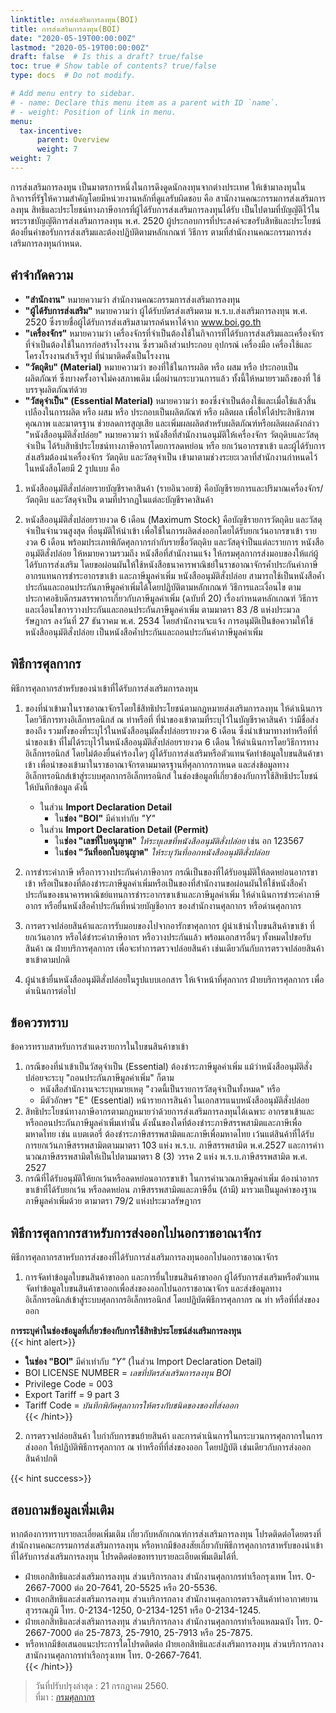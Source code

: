 ```yaml
---
linktitle: การส่งเสริมการลงทุน(BOI)
title: การส่งเสริมการลงทุน(BOI)
date: "2020-05-19T00:00:00Z"
lastmod: "2020-05-19T00:00:00Z"
draft: false  # Is this a draft? true/false
toc: true # Show table of contents? true/false
type: docs  # Do not modify.

# Add menu entry to sidebar.
# - name: Declare this menu item as a parent with ID `name`.
# - weight: Position of link in menu.
menu:
  tax-incentive:
      parent: Overview
      weight: 7
weight: 7
---
```


การส่งเสริมการลงทุน เป็นมาตรการหนึ่งในการดึงดูดนักลงทุนจากต่างประเทศ ให้เข้ามาลงทุนในกิจการที่รัฐให้ความสำคัญโดยมีหน่วยงานหลักที่ดูแลรับผิดชอบ คือ สานักงานคณะกรรมการส่งเสริมการลงทุน สิทธิและประโยชน์ทางภาษีอากรที่ผู้ได้รับการส่งเสริมการลงทุนได้รับ เป็นไปตามที่บัญญัติไว้ในพระราชบัญญัติการส่งเสริมการลงทุน พ.ศ. 2520 ผู้ประกอบการที่ประสงค์จะขอรับสิทธิและประโยชน์ต้องยื่นคำขอรับการส่งเสริมและต้องปฏิบัติตามหลักเกณฑ์ วิธีการ ตามที่สำนักงานคณะกรรมการส่งเสริมการลงทุนกำหนด.  
## คำจำกัดความ
- **"สำนักงาน"** หมายความว่า สำนักงานคณะกรรมการส่งเสริมการลงทุน
- **"ผู้ได้รับการส่งเสริม"** หมายความว่า ผู้ได้รับบัตรส่งเสริมตาม พ.ร.บ.ส่งเสริมการลงทุน พ.ศ. 2520 ซึ่งรายชื่อผู้ได้รับการส่งเสริมสามารถค้นหาได้จาก www.boi.go.th
- **"เครื่องจักร"** หมายความว่า เครื่องจักรที่จำเป็นต้องใช้ในกิจการที่ได้รับการส่งเสริมและเครื่องจักรที่จำเป็นต้องใช้ในการก่อสร้างโรงงาน ซึ่งรวมถึงส่วนประกอบ อุปกรณ์ เครื่องมือ เครื่องใช้และโครงโรงงานสำเร็จรูป ที่นำมาติดตั้งเป็นโรงงาน
- **"วัตถุดิบ" (Material)** หมายความว่า ของที่ใช้ในการผลิต หรือ ผสม หรือ ประกอบเป็นผลิตภัณฑ์ ซึ่งบางครั้งอาจไม่คงสภาพเดิม เมื่อผ่านกระบวนการแล้ว ทั้งนี้ให้หมายรวมถึงของที่ ใช้บรรจุผลิตภัณฑ์ด้วย
- **"วัสดุจำเป็น" (Essential Material)** หมายความว่า ของซึ่งจำเป็นต้องใช้และเมื่อใช้แล้วสิ้นเปลืองในการผลิต หรือ ผสม หรือ ประกอบเป็นผลิตภัณฑ์ หรือ ผลิตผล เพื่อให้ได้ประสิทธิภาพ คุณภาพ และมาตรฐาน ช่วยลดการสูญเสีย และเพิ่มผลผลิตสำหรับผลิตภัณฑ์หรือผลิตผลดังกล่าว
"หนังสืออนุมัติสั่งปล่อย" หมายความว่า หนังสือที่สำนักงานอนุมัติให้เครื่องจักร วัตถุดิบและวัสดุจำเป็น ได้ร้บสิทธิประโยชน์ทางภาษีอากรโดยการลดหย่อน หรือ ยกเว้นอากรขาเข้า และผู้ได้รับการส่งเสริมต้องนำเครื่องจักร วัตถุดิบ และวัสดุจำเป็น เข้ามาตามช่วงระยะเวลาที่สำนักงานกำหนดไว้ในหนังสือโดยมี 2 รูปแบบ คือ

1. หนังสืออนุมัติสั่งปล่อยรายบัญชีราคาสินค้า (รายอินวอยซ์) คือบัญชีรายการและปริมาณเครื่องจักร/วัตถุดิบ และวัสดุจำเป็น ตามที่ปรากฏในแต่ละบัญชีราคาสินค้า

2. หนังสืออนุมัติสั่งปล่อยรายงวด 6 เดือน (Maximum Stock) คือบัญชีรายการวัตถุดิบ และวัสดุจำเป็นจำนวนสูงสุด ที่อนุมัติให้นำเข้า เพื่อใช้ในการผลิตส่งออกโดยได้รับยกเว้นอากรขาเข้า รายงวด 6 เดือน พร้อมประเภทพิกัดศุลกากรกำกับรายชื่อวัตถุดิบ และวัสดุจำป็นแต่ละรายการ
หนังสืออนุมัติสั่งปล่อย ให้หมายความรวมถึง หนังสือที่สำนักงานแจ้ง ให้กรมศุลกากรส่งมอบของให้แก่ผู้ได้รับการส่งเสริม โดยขอผ่อนผันให้ใช้หนังสือธนาคารพาณิชย์ในราชอาณาจักรค้ำประกันค่าภาษีอากรแทนการชำระอากรขาเข้า และภาษีมูลค่าเพิ่ม
หนังสืออนุมัติสั่งปล่อย สามารถใช้เป็นหนังสือค้ำประกันและถอนประกันภาษีมูลค่าเพิ่มได้โดยปฏิบัติตามหลักเกณฑ์ วิธีการและเงื่อนไข ตามประกาศอธิบดีกรมสรรพากรเกี่ยวกับภาษีมูลค่าเพิ่ม (ฉบับที่ 20) เรื่องกำหนดหลักเกณฑ์ วิธีการและเงื่อนไขการวางประกันและถอนประกันภาษีมูลค่าเพิ่ม ตามมาตรา 83 /8 แห่งประมวลรัษฎากร ลงวันที่ 27 ธันวาคม พ.ศ. 2534 โดยสำนักงานจะแจ้ง การอนุมัติเป็นข้อความให้ใช้หนังสืออนุมัติสั่งปล่อย เป็นหนังสือค้ำประกันและถอนประกันค่าภาษีมูลค่าเพิ่ม

## พิธีการศุลกากร

พิธีการศุลกากรสำหรับของนำเข้าที่ได้รับการส่งเสริมการลงทุน  

1. ของที่นำเข้ามาในราชอาณาจักรโดยใช้สิทธิประโยชน์ตามกฎหมายส่งเสริมการลงทุน ให้ดำเนินการโดยวิธีการทางอิเล็กทรอนิกส์ ณ ท่าหรือที่ ที่นำของเข้าตามที่ระบุไว้ในบัญชีราคาสินค้า ว่ามีชื่อส่งของถีง รวมทั้งของที่ระบุไว้ในหนังสืออนุมัตสั่่งปล่อยรายงวด 6 เดือน ซึ่งนำเข้ามาทางท่าหรือที่ที่นำของเข้า ที่ไม่ได้ระบุไว้ในหนังสืออนุมัติสั่งปล่อยรายงวด 6 เดือน ให้ดำเนินการโดยวิธีการทางอิเล็กทรอนิกส์ โดยไม่ต้องยื่นคำร้องใดๆ ผู้ได้รับการส่งเสริมหรือตัวแทนจัดทำข้อมูลใบขนสินค้าขาเข้า เพื่อนำของเข้ามาในราชอาณาจักรตามมาตรฐานที่ศุลกากรกาหนด และส่งข้อมูลทางอิเล็กทรอนิกส์เข้าสู่ระบบศุลกากรอิเล็กทรอนิกส์ ในช่องข้อมูลที่เกี่ยวข้องกับการใช้สิทธิประโยชน์ให้บันทึกข้อมูล ดังนี้  
    - ในส่วน **Import Declaration Detail**  
	    - ใน**ช่อง "BOI"** มีค่าเท่ากับ *"Y"*  
    - ในส่วน **Import Declaration Detail (Permit)**    
	    - ใน**ช่อง "เลขที่ใบอนุญาต"** *ให้ระบุเลขที่หนังสืออนุมัติสั่งปล่อย* เช่น อก 123567  
	    - ใน**ช่อง "วันที่ออกใบอนุญาต"** *ให้ระบุวันที่ออกหนังสืออนุมัติสั่งปล่อย*   

2. การชำระค่าภาษี หรือการวางประกันค่าภาษีอากร กรณีเป็นของที่ได้รับอนุมัติให้ลดหย่อนอากรขาเข้า หรือเป็นของที่ต้องชำระภาษีมูลค่าเพิ่มหรือเป็นของที่สำนักงานขอผ่อนผันให้ใช้หนังสือค้ำประกันของธนาคารพาณิชย์แทนการชำระอากรขาเข้าและภาษีมูลค่าเพิ่ม ให้ดำเนินการชำระค่าภาษีอากร หรือยื่นหนังสือค้ำประกันที่หน่วยบัญชีอากร ของสำนักงานศุลกากร หรือด่านศุลกากร  

3. การตรวจปล่อยสินค้าและการรับมอบของไปจากอารักขาศุลกากร ผู้นำเข้านำใบขนสินค้าขาเข้า ที่ยกเว้นอากร หรือได้ชำระค่าภาษีอากร หรือวางประกันแล้ว พร้อมเอกสารอื่นๆ ทั้งหมดไปขอรับสินค้า ณ ฝ่ายบริการศุลกากร เพื่อจะทำการตรวจปล่อยสินค้า เช่นเดียวกันกับการตรวจปล่อยสินค้าขาเข้าตามปกติ  

4. ผู้นำเข้ายื่นหนังสืออนุมัติสั่งปล่อยในรูปแบบเอกสาร ให้เจ้าหน้าที่ศุลกากร ฝ่ายบริการศุลกากร เพื่อดำเนินการต่อไป  

## ข้อควรทราบ

ข้อควรทราบสาหรับการสำแดงรายการในใบขนสินค้าขาเข้า  

1. กรณีของที่นำเข้าเป็นวัสดุจำเป็น (Essential) ต้องชำระภาษีมูลค่าเพิ่ม แม้ว่าหนังสืออนุมัติสั่งปล่อยจะระบุ "ถอนประกันภาษีมูลค่าเพิ่ม" ก็ตาม  
	- หนังสือสำนักงานจะระบุหมายเหตุ "งวดนี้เป็นรายการวัสดุจำเป็นทั้งหมด" หรือ  
	- มีตัวอักษร "E" (Essential) หน้ารายการสินค้า ในเอกสารแนบหนังสืออนุมัติสั่งปล่อย  
2. สิทธิประโยชน์ทางภาษีอากรตามกฎหมายว่าด้วยการส่งเสริมการลงทุนได้เฉพาะ อากรขาเข้าและหรือถอนประกันภาษีมูลค่าเพิ่มเท่านั้น ดังนั้นของใดที่ต้องชำระภาษีสรรพสามิตและภาษีเพื่อมหาดไทย เช่น แบตเตอรี่ ต้องชำระภาษีสรรพสามิตและภาษีเพื่อมหาดไทย เว้นแต่สินค้าที่ได้รับการยกเว้นภาษีสรรพสามิตตามมาตรา 103 แห่ง พ.ร.บ. ภาษีสรรพสามิต พ.ศ.2527 และการคำานวณภาษีสรรพสามิตให้เป็นไปตามมาตรา 8 (3) วรรค 2 แห่ง พ.ร.บ.ภาษีสรรพสามิต พ.ศ. 2527  
3. กรณีที่ได้รับอนุมัติให้ยกเว้นหรือลดหย่อนอากรขาเข้า ในการคำนวณภาษีมูลค่าเพิ่ม ต้องนำอากรขาเข้าที่ได้รับยกเว้น หรือลดหย่อน ภาษีสรรพสามิตและภาษีอื่น (ถ้ามี) มารวมเป็นมูลค่าของฐานภาษีมูลค่าเพิ่มด้วย ตามาตรา 79/2 แห่งประมวลรัษฎากร

## พิธีการศุลกากรสาหรับการส่งออกไปนอกราชอาณาจักร

พิธีการศุลกากรสาหรับการส่งของที่ได้รับการส่งเสริมการลงทุนออกไปนอกราชอาณาจักร  

1. การจัดทำข้อมูลใบขนสินค้าขาออก และการยื่นใบขนสินค้าขาออก ผู้ได้รับการส่งเสริมหรือตัวแทนจัดทำข้อมูลใบขนสินค้าขาออกเพื่อส่งของออกไปนอกราชอาณาจักร และส่งข้อมูลทางอิเล็กทรอนิกส์เข้าสู่ระบบศุลกากรอิเล็กทรอนิกส์ โดยปฏิบัตพิธีการศุลกากร ณ ท่า หรือที่ที่ส่งของออก

**การระบุค่าในช่องข้อมูลที่เกี่ยวข้องกับการใช้สิทธิประโยชน์ส่งเสริมการลงทุน**  
{{< hint alert>}}
- **ในช่อง "BOI"** มีค่าเท่ากับ *"Y"* (ในส่วน Import Declaration Detail)  
- BOI LICENSE NUMBER = *เลขที่บัตรส่งเสริมการลงทุน BOI* 
- Privilege Code = 003  
- Export Tariff = 9 part 3  
- Tariff Code = *บันทึกพิกัดศุลกากรให้ตรงกับชนิดของของที่ส่งออก*  
{{< /hint>}}
2. การตรวจปล่อยสินค้า ใบกำกับการขนย้ายสินค้า และการดำเนินการในกระบวนการศุลกากรในการส่งออก ให้ปฏิบัติพิธีการศุลกากร ณ ท่าหรือที่ที่ส่งของออก โดยปฏิบัติ เช่นเดียวกับการส่งออกสินค้าปกติ


{{< hint success>}}
## สอบถามข้อมูลเพิ่มเติม

หากต้องการทราบรายละเอี่ยดเพิ่มเติม เกี่ยวกับหลักเกณฑ์การส่งเสริมการลงทุน โปรดติดต่อโดยตรงที่สำนักงานคณะกรรมการส่งเสริมการลงทุน หรือหากมีข้อสงสัยเกี่ยวกับพิธีการศุลกากรสาหรับของนำเข้าที่ได้รับการส่งเสริมการลงทุน โปรดติดต่อขอทราบรายละเอียดเพิ่มเติมได้ที่.  

- ฝ่ายเอกสิทธิและส่งเสริมการลงทุน ส่วนบริการกลาง สำนักงานศุลกากรท่าเรือกรุงเทพ
โทร. 0-2667-7000 ต่อ 20-7641, 20-5525 หรือ 20-5536.  
- ฝ่ายเอกสิทธิและส่งเสริมการลงทุน ส่วนบริการกลาง สำนักงานศุลกากรตรวจสินค้าท่าอากาศยานสุวรรณภูมิ
โทร. 0-2134-1250, 0-2134-1251 หรือ 0-2134-1245.  
- ฝ่ายเอกสิทธิและส่งเสริมการลงทุน ส่วนบริการกลาง สำนักงานศุลกากรท่าเรือแหลมฉบัง
โทร. 0-2667-7000 ต่อ 25-7873, 25-7910, 25-7913 หรือ 25-7875.  
- หรือหากมีข้อเสนอแนะประการใดโปรดติดต่อ ฝ่ายเอกสิทธิและส่งเสริมการลงทุน ส่วนบริการกลาง สานักงานศุลกากรท่าเรือกรุงเทพ โทร. 0-2667-7641.  
{{< /hint>}}

> วันที่ปรับปรุงล่าสุด : 21 กรกฎาคม 2560.  
> ที่มา : [กรมศุลกากร](http://www.customs.go.th/cont_strc_simple.php?ini_content=tax_incentive_160929_01&ini_menu=menu_tax_incentive&lang=th&root_left_menu=menu_tax_incentive&left_menu=menu_tax_incentive_160928_07) 
